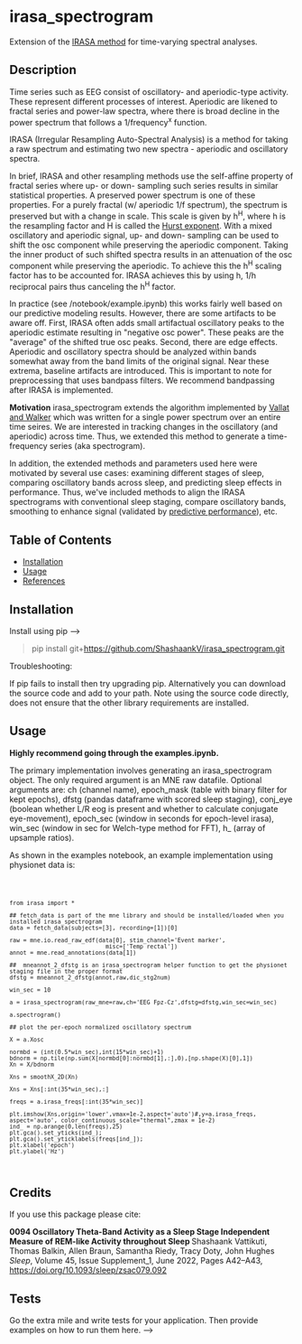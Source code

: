 # irasa_spectrogram

Extension of the [IRASA method](#refs) for time-varying spectral analyses. 

## Description

Time series such as EEG consist of oscillatory- and aperiodic-type activity. These represent different processes of interest. Aperiodic are likened to fractal series and power-law spectra, where there is broad decline in the power spectrum that follows a 1/frequency<sup>x</sup> function. 


IRASA (Irregular Resampling Auto-Spectral Analysis) is a method for taking a raw spectrum and estimating two new spectra - aperiodic and oscillatory spectra. 

In brief, IRASA and other resampling methods use the self-affine property of fractal series where up- or down- sampling such series results in similar statistical properties. A preserved power spectrum is one of these properties. For a purely fractal (w/ aperiodic 1/f spectrum), the spectrum is preserved but with a change in scale. This scale is given by h<sup>H</sup>, where h is the resampling factor and H is called the <a href=https://en.wikipedia.org/wiki/Hurst_exponent target="_blank"></href> Hurst exponent</a>. With a mixed oscillatory and aperiodic signal, up- and down- sampling can be used to shift the osc component while preserving the aperiodic component. Taking the inner product of such shifted spectra results in an attenuation of the osc component while preserving the aperiodic. To achieve this the h<sup>H</sup> scaling factor has to be accounted for. IRASA achieves this by using h, 1/h reciprocal pairs thus canceling the h<sup>H</sup> factor. 

In practice (see /notebook/example.ipynb) this works fairly well based on our predictive modeling results. However, there are some artifacts to be aware off. First, IRASA often adds small artifactual oscillatory peaks to the aperiodic estimate resulting in "negative osc power". These peaks are the "average" of the shifted true osc peaks. Second, there are edge effects. Aperiodic and oscillatory spectra should be analyzed within bands somewhat away from the band limits of the original signal. Near these extrema, baseline artifacts are introduced. This is important to note for preprocessing that uses bandpass filters. We recommend bandpassing after IRASA is implemented.  

<b>Motivation</b> <it>irasa_spectrogram</it> extends the algorithm implemented by [Vallat and Walker](#refs) which was written for a single power spectrum over an entire time seires. We are interested in tracking changes in the oscillatory (and aperiodic) across time. Thus, we extended this method to generate a time-frequency series (aka spectrogram). 
<!-- [insert figure] -->

In addition, the extended methods and parameters used here were motivated by several use cases: examining different stages of sleep, comparing oscillatory bands across sleep, and predicting sleep effects in performance. Thus, we've included methods to align the IRASA spectrograms with conventional sleep staging, compare oscillatory bands, smoothing to enhance signal (validated by [predictive performance](#refs)), etc.  




## Table of Contents

<!-- If your README is long, add a table of contents to make it easy for users to find what they need. -->

- [Installation](#installation)
- [Usage](#usage)
- [References](#refs)



## Installation

<!-- What are the steps required to install your project? Provide a step-by-step description of how to get the development environment running. -->

Install using pip -->
> pip install git+https://github.com/ShashaankV/irasa_spectrogram.git

Troubleshooting:

If pip fails to install then try upgrading pip. Alternatively you can download the source code and add to your path. Note using the source code directly, does not ensure that the other library requirements are installed. 

## Usage

<!-- Provide instructions and examples for use. Include screenshots as needed.

To add a screenshot, create an `assets/images` folder in your repository and upload your screenshot to it. Then, using the relative filepath, add it to your README using the following syntax:

    ```md
    ![alt text](assets/images/screenshot.png) -->

<b>Highly recommend going through the examples.ipynb.</b>

The primary implementation involves generating an irasa_spectrogram object. The only required argument is an MNE raw datafile. Optional arguments are:  ch (channel name), epoch_mask (table with binary filter for kept epochs), dfstg (pandas dataframe with scored sleep staging), conj_eye (boolean whether L/R eog is present and whether to calculate conjugate eye-movement), epoch_sec (window in seconds for epoch-level irasa), win_sec (window in sec for Welch-type method for FFT), h_ (array of upsample ratios).

As shown in the examples notebook, an example implementation using physionet data is:

<code>
    
    from irasa import *
    
    ## fetch_data is part of the mne library and should be installed/loaded when you installed irasa_spectrogram
    data = fetch_data(subjects=[3], recording=[1])[0]

    raw = mne.io.read_raw_edf(data[0], stim_channel='Event marker',
                                misc=['Temp rectal'])
    annot = mne.read_annotations(data[1])

    ##  mneannot_2_dfstg is an irasa_spectrogram helper function to get the physionet staging file in the proper format   
    dfstg = mneannot_2_dfstg(annot,raw,dic_stg2num)

    win_sec = 10

    a = irasa_spectrogram(raw_mne=raw,ch='EEG Fpz-Cz',dfstg=dfstg,win_sec=win_sec)

    a.spectrogram()
    
    ## plot the per-epoch normalized oscillatory spectrum
    
    X = a.Xosc

    normbd = (int(0.5*win_sec),int(15*win_sec)+1)
    bdnorm = np.tile(np.sum(X[normbd[0]:normbd[1],:],0),[np.shape(X)[0],1])
    Xn = X/bdnorm

    Xns = smoothX_2D(Xn)

    Xns = Xns[:int(35*win_sec),:]

    freqs = a.irasa_freqs[:int(35*win_sec)]

    plt.imshow(Xns,origin='lower',vmax=1e-2,aspect='auto')#,y=a.irasa_freqs, aspect='auto', color_continuous_scale="thermal",zmax = 1e-2)
    ind_ = np.arange(0,len(freqs),25)
    plt.gca().set_yticks(ind_);
    plt.gca().set_yticklabels(freqs[ind_]);
    plt.xlabel('epoch')
    plt.ylabel('Hz')
    


</code>

## Credits

If you use this package please cite:

<b>0094 Oscillatory Theta-Band Activity as a Sleep Stage Independent Measure of REM-like Activity throughout Sleep </b> Shashaank Vattikuti, Thomas Balkin, Allen Braun, Samantha Riedy, Tracy Doty, John Hughes <i>Sleep</i>, Volume 45, Issue Supplement_1, June 2022, Pages A42–A43, https://doi.org/10.1093/sleep/zsac079.092


<!--     


## License

<!-- The last section of a high-quality README file is the license. This lets other developers know what they can and cannot do with your project. If you need help choosing a license, refer to [https://choosealicense.com/](https://choosealicense.com/). -->

<!-- ## Badges

![badmath](https://img.shields.io/github/languages/top/lernantino/badmath)

Badges aren't necessary, per se, but they demonstrate street cred. Badges let other developers know that you know what you're doing. Check out the badges hosted by [shields.io](https://shields.io/). You may not understand what they all represent now, but you will in time.

## Features

If your project has a lot of features, list them here.

## How to Contribute

If you created an application or package and would like other developers to contribute it, you can include guidelines for how to do so. The [Contributor Covenant](https://www.contributor-covenant.org/) is an industry standard, but you can always write your own if you'd prefer. -->

## Tests

Go the extra mile and write tests for your application. Then provide examples on how to run them here.
 -->
